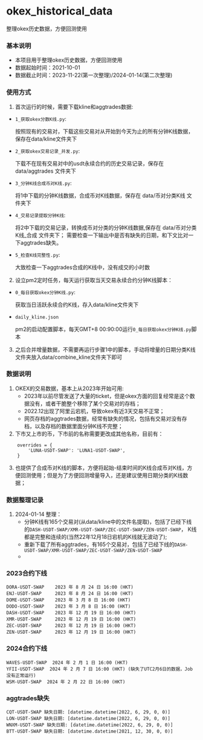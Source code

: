 # okex_historical_data
整理okex历史数据，方便回测使用


### 基本说明
- 本项目用于整理okex历史数据，方便回测使用
- 数据起始时间：2021-10-01 
- 数据截止时间：2023-11-22(第一次整理)/2024-01-14(第二次整理)


### 使用方式
1. 首次运行的时候，需要下载kline和aggtrades数据:
- `1_获取okex分数K线.py`:

    按照现有的交易对，下载这些交易对从开始到今天为止的所有分钟K线数据，保存在data/kline文件夹下

- `2_获取okex交易记录_并发.py`:

    下载不在现有交易对中的usdt永续合约的历史交易记录，保存在 data/aggtrades 文件夹下

- `3_分钟K线合成币对K线.py`:
    
    将1中下载的分钟K线数据，合成币对K线数据，保存在 data/币对分类K线 文件夹下

- `4_交易记录提取分钟K线`:

    将2中下载的交易记录，转换成币对分类的分钟K线数据,保存在 data/币对分类K线_合成 文件夹下；
    需要检查一下输出中是否有缺失的日期，和下文比对一下aggtrades缺失。

- `5_检查K线完整性.py`:

    大致检查一下aggtrades合成的K线中，没有成交的小时数

2. 设立pm2定时任务，每天运行获取当天交易永续合约分钟K线脚本：
-   `0_每日获取okex分钟K线.py`:

    获取当日活跃永续合约K线，存入data/kline文件夹下
-   `daily_kline.json`

    pm2的启动配置脚本，每天GMT+8 00:90:00运行`0_每日获取okex分钟K线.py`脚本

3. 之后合并增量数据，不需要再运行步骤1中的脚本，手动将增量的日期分类K线文件夹放入data/combine_kline文件夹下即可


### 数据说明
1. OKEX的交易数据，基本上从2023年开始可用:
    - 2023年以前尽管发送了大量的ticket，但是okex方面的回复经常是这个数据没有，或者干脆整个移除了某个交易对的存档；
    - 2022.12出现了阿里云宕机，导致okex有近3天交易不正常；
    - 网页存档的aggtrades数据，经常有缺失的情况，包括有交易对没有存档，以及存档的数据里面分钟K线不完整；
2. 下市又上市的币，下市前的名称需要更改成其他名称，目前有：
```
    overrides = {
        'LUNA-USDT-SWAP': 'LUNA1-USDT-SWAP',
    }
```
3. 也提供了合成币对K线的脚本，方便将起始-结束时间的K线合成币对K线，方便回测使用；但是为了方便回测增量导入，还是建议使用日期分类的K线数据；


### 数据整理记录
1. 2024-01-14 整理：
    - 分钟K线有165个交易对(从data/kline中的文件名提取)，包括了已经下线的`DASH-USDT-SWAP/XMR-USDT-SWAP/ZEC-USDT-SWAP/ZEN-USDT-SWAP`， K线都是完整和连续的(当然22年12月18日宕机的K线就无波动了);
    - 重新下载了所有aggtrades，有165个交易对，包括了已经下线的`DASH-USDT-SWAP/XMR-USDT-SWAP/ZEC-USDT-SWAP/ZEN-USDT-SWAP`
    - 

### 2023合约下线
```
DORA-USDT-SWAP    2023 年 8 月 24 日 16:00 (HKT)
ENJ-USDT-SWAP     2023 年 8 月 24 日 16:00 (HKT)
DOME-USDT-SWAP    2023 年 3 月 8 日 16:00 (HKT)
DODO-USDT-SWAP    2023 年 3 月 8 日 16:00 (HKT)
DASH-USDT-SWAP    2023 年 12 月 19 日 16:00 (HKT)
XMR-USDT-SWAP     2023 年 12 月 19 日 16:00 (HKT)
ZEC-USDT-SWAP     2023 年 12 月 19 日 16:00 (HKT)
ZEN-USDT-SWAP     2023 年 12 月 19 日 16:00 (HKT)
```

### 2024合约下线

```
WAVES-USDT-SWAP  2024 年 2 月 1 日 16:00 (HKT)
YFII-USDT-SWAP  2024 年 2 月 7 日 16:00 (HKT) (缺失了UTC2月6日的数据，Job没有正常运行)
WSM-USDT-SWAP  2024 年 2 月 22 日 16:00 (HKT)
```


### aggtrades缺失
```
CQT-USDT-SWAP 缺失日期: [datetime.datetime(2022, 6, 29, 0, 0)]
LON-USDT-SWAP 缺失日期: [datetime.datetime(2022, 6, 29, 0, 0)]
WNXM-USDT-SWAP 缺失日期: [datetime.datetime(2022, 6, 29, 0, 0)]
BTT-USDT-SWAP 缺失日期: [datetime.datetime(2021, 12, 30, 0, 0)]
```